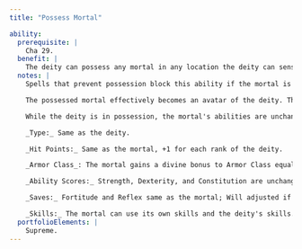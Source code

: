 ```yaml
---
title: "Possess Mortal"

ability:
  prerequisite: |
    Cha 29.
  benefit: |
    The deity can possess any mortal in any location the deity can sense. Unwilling mortals can attempt Will saves (DC 10 + the deity's Charisma modifier + the deity's rank).
  notes: |
    Spells that prevent possession block this ability if the mortal is unwilling. Likewise, spells that end possession drive out the deity if the mortal is unwilling. If the mortal is willing, however, the deity cannot be blocked or driven out, except by a divine shield or the use of the Alter Reality salient divine ability by a deity of higher rank.

    The possessed mortal effectively becomes an avatar of the deity. The deity can draw on all the possessed mortal's memories, and the deity senses what the mortal senses. Each mortal possessed counts as a remote location where the deity is sensing and communicating. A demigod can possess up to two mortals at a time, a lesser deity can possess up to five mortals at once, an intermediate deity can possess up to ten, and a greater deity can possess up to twenty mortals at once.

    While the deity is in possession, the mortal's abilities are unchanged, except as noted below.

    _Type:_ Same as the deity.

    _Hit Points:_ Same as the mortal, +1 for each rank of the deity.

    _Armor Class_: The mortal gains a divine bonus to Armor Class equal to half the deity's divine rank.

    _Ability Scores:_ Strength, Dexterity, and Constitution are unchanged. Intelligence, Wisdom, and Charisma become 5 points lower than the deity's (or remain as the mortal's scores if they are higher).

    _Saves:_ Fortitude and Reflex same as the mortal; Will adjusted if necessary for the mortal's new Wisdom score.

    _Skills:_ The mortal can use its own skills and the deity's skills. If the mortal and the deity have the same skill, use the skill of whichever has more ranks in the skill. Use the mortal's effective ability scores to determine skill modifiers.
  portfolioElements: |
    Supreme.
---
```

